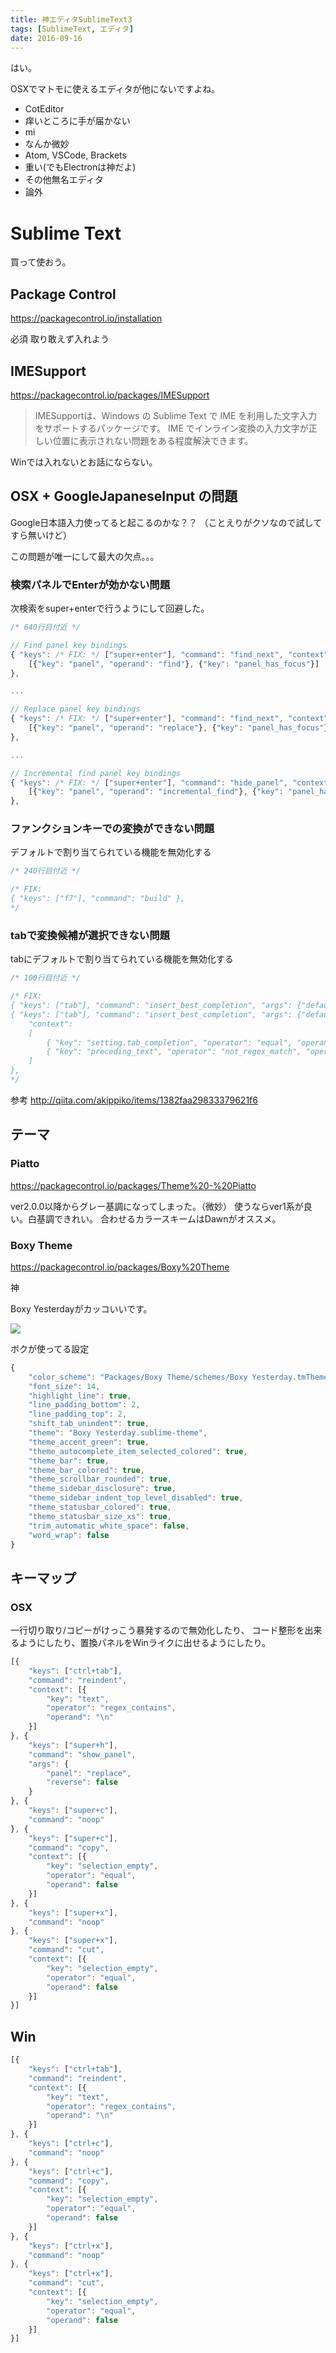 ```yaml
---
title: 神エディタSublimeText3
tags: [SublimeText, エディタ]
date: 2016-09-16
---
```


はい。

<!--more-->

OSXでマトモに使えるエディタが他にないですよね。

- CotEditor
 - 痒いところに手が届かない
- mi
 - なんか微妙
- Atom, VSCode, Brackets
 - 重い(でもElectronは神だよ)
- その他無名エディタ
 - 論外

# Sublime Text

買って使おう。

## Package Control

https://packagecontrol.io/installation

必須
取り敢えず入れよう

## IMESupport

https://packagecontrol.io/packages/IMESupport

>IMESupportは、Windows の Sublime Text で IME を利用した文字入力をサポートするパッケージです。
>IME でインライン変換の入力文字が正しい位置に表示されない問題をある程度解決できます。

Winでは入れないとお話にならない。

## OSX + GoogleJapaneseInput の問題

Google日本語入力使ってると起こるのかな？？
（ことえりがクソなので試してすら無いけど）

この問題が唯一にして最大の欠点。。。

### 検索パネルでEnterが効かない問題

次検索をsuper+enterで行うようにして回避した。

```js
/* 640行目付近 */

// Find panel key bindings
{ "keys": /* FIX: */ ["super+enter"], "command": "find_next", "context":
	[{"key": "panel", "operand": "find"}, {"key": "panel_has_focus"}]
},

...

// Replace panel key bindings
{ "keys": /* FIX: */ ["super+enter"], "command": "find_next", "context":
	[{"key": "panel", "operand": "replace"}, {"key": "panel_has_focus"}]
},

...

// Incremental find panel key bindings
{ "keys": /* FIX: */ ["super+enter"], "command": "hide_panel", "context":
	[{"key": "panel", "operand": "incremental_find"}, {"key": "panel_has_focus"}]
},
```

### ファンクションキーでの変換ができない問題

デフォルトで割り当てられている機能を無効化する

```js
/* 240行目付近 */

/* FIX:
{ "keys": ["f7"], "command": "build" },
*/
```

### tabで変換候補が選択できない問題

tabにデフォルトで割り当てられている機能を無効化する

```js
/* 100行目付近 */

/* FIX:
{ "keys": ["tab"], "command": "insert_best_completion", "args": {"default": "\t", "exact": true} },
{ "keys": ["tab"], "command": "insert_best_completion", "args": {"default": "\t", "exact": false},
	"context":
	[
		{ "key": "setting.tab_completion", "operator": "equal", "operand": true },
		{ "key": "preceding_text", "operator": "not_regex_match", "operand": ".*\\b[0-9]+$", "match_all": true },
	]
},
*/
```

参考
http://qiita.com/akippiko/items/1382faa29833379621f6


## テーマ

### Piatto

https://packagecontrol.io/packages/Theme%20-%20Piatto

ver2.0.0以降からグレー基調になってしまった。（微妙）
使うならver1系が良い。白基調できれい。
合わせるカラースキームはDawnがオススメ。

### Boxy Theme

https://packagecontrol.io/packages/Boxy%20Theme

神

Boxy Yesterdayがカッコいいです。

![](1.png)

ボクが使ってる設定

```js
{
	"color_scheme": "Packages/Boxy Theme/schemes/Boxy Yesterday.tmTheme",
	"font_size": 14,
	"highlight_line": true,
	"line_padding_bottom": 2,
	"line_padding_top": 2,
	"shift_tab_unindent": true,
	"theme": "Boxy Yesterday.sublime-theme",
	"theme_accent_green": true,
	"theme_autocomplete_item_selected_colored": true,
	"theme_bar": true,
	"theme_bar_colored": true,
	"theme_scrollbar_rounded": true,
	"theme_sidebar_disclosure": true,
	"theme_sidebar_indent_top_level_disabled": true,
	"theme_statusbar_colored": true,
	"theme_statusbar_size_xs": true,
	"trim_automatic_white_space": false,
	"word_wrap": false
}
```

## キーマップ

### OSX

一行切り取り/コピーがけっこう暴発するので無効化したり、
コード整形を出来るようにしたり、置換パネルをWinライクに出せるようにしたり。

```js
[{
	"keys": ["ctrl+tab"],
	"command": "reindent",
	"context": [{
		"key": "text",
		"operator": "regex_contains",
		"operand": "\n"
	}]
}, {
	"keys": ["super+h"],
	"command": "show_panel",
	"args": {
		"panel": "replace",
		"reverse": false
	}
}, {
	"keys": ["super+c"],
	"command": "noop"
}, {
	"keys": ["super+c"],
	"command": "copy",
	"context": [{
		"key": "selection_empty",
		"operator": "equal",
		"operand": false
	}]
}, {
	"keys": ["super+x"],
	"command": "noop"
}, {
	"keys": ["super+x"],
	"command": "cut",
	"context": [{
		"key": "selection_empty",
		"operator": "equal",
		"operand": false
	}]
}]
```


## Win

```js
[{
	"keys": ["ctrl+tab"],
	"command": "reindent",
	"context": [{
		"key": "text",
		"operator": "regex_contains",
		"operand": "\n"
	}]
}, {
	"keys": ["ctrl+c"],
	"command": "noop"
}, {
	"keys": ["ctrl+c"],
	"command": "copy",
	"context": [{
		"key": "selection_empty",
		"operator": "equal",
		"operand": false
	}]
}, {
	"keys": ["ctrl+x"],
	"command": "noop"
}, {
	"keys": ["ctrl+x"],
	"command": "cut",
	"context": [{
		"key": "selection_empty",
		"operator": "equal",
		"operand": false
	}]
}]
```
